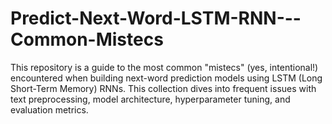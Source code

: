 # Predict-Next-Word-LSTM-RNN---Common-Mistecs
This repository is a guide to the most common "mistecs" (yes, intentional!) encountered when building next-word prediction models using LSTM (Long Short-Term Memory) RNNs. This collection dives into frequent issues with text preprocessing, model architecture, hyperparameter tuning, and evaluation metrics.
